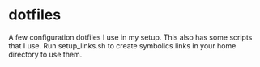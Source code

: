 # dotfiles
A few configuration dotfiles I use in my setup. This also has some scripts that I use. Run setup_links.sh to create symbolics links in your home directory to use them.
